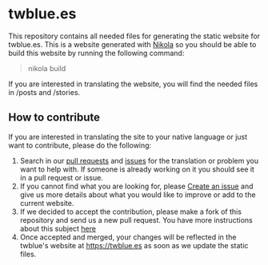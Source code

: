 # twblue.es

This repository contains all needed files for generating the static website for twblue.es. This is a website generated with [Nikola](https://getnikola.com) so you should be able to build this website by running the following command:

> nikola build

If you are interested in translating the website, you will find the needed files in /posts and /stories.

## How to contribute

If you are interested in translating the site to your native language or just want to contribute, please do the following:

1. Search in our [pull requests](https://github.com/manuelcortez/twblue.es/pulls) and [issues](https://github.com/manuelcortez/twblue.es/issues) for the translation or problem you want to help with. If someone is already working on it you should see it in a pull request or issue.
2. If you cannot find what you are looking for, please [Create an issue](https://github.com/manuelcortez/twblue.es/issues/new) and give us more details about what you would like to improve or add to the current website.
3. If we decided to accept the contribution, please make a fork of this repository and send us a new pull request. You have more instructions about this subject [here](https://help.github.com/articles/creating-a-pull-request-from-a-fork/)
4. Once accepted and merged, your changes will be reflected in the twblue's website at <https://twblue.es> as soon as we update the static files.